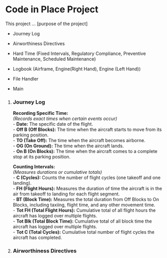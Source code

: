 # Code in Place Project

This project ... [purpose of the project]

- Journey Log
- Airworthiness Directives
- Hard Time (Fixed Intervals, Regulatory Compliance, Preventive Maintenance, Scheduled Maintenance)
- Logbook (Airframe, Engine(Right Hand), Engine (Left Hand))

- File Handler
- Main

1. ### **Journey Log**<br>
    __Recording Specific Time:__<br>
    *(Records exact times when certain events occur)*<br>
        - __Date:__ The specific date of the flight.<br>
        - __Off B (Off Blocks):__ The time when the aircraft starts to move from its parking position.<br>
        - __TO (Take Off):__ The time when the aircraft becomes airborne.<br>
        - __OG (On Ground):__ The time when the aircraft lands.<br>
        - __On B (On Blocks):__ The time when the aircraft comes to a complete stop at its parking position.<br>
    
    __Counting Intervals:__<br>
    *(Measures durations or cumulative totals)*<br>
        - __C (Cycles):__ Counts the number of flight cycles (one takeoff and one landing).<br>
        - __FH (Flight Hours):__ Measures the duration of time the aircraft is in the air from takeoff to landing for each flight segment.<br>
        - __BT (Block Time):__ Measures the total duration from Off Blocks to On Blocks, including taxiing, flight time, and any other movement time.<br>
        - __Tot FH (Total Flight Hours):__ Cumulative total of all flight hours the aircraft has logged over multiple flights.<br>
        - __Tot Blk (Total Block Time):__ Cumulative total of all block time the aircraft has logged over multiple flights.<br>
        - __Tot C (Total Cycles):__ Cumulative total number of flight cycles the aircraft has completed.<br>

2. ### **Airworthiness Directives**<br>

